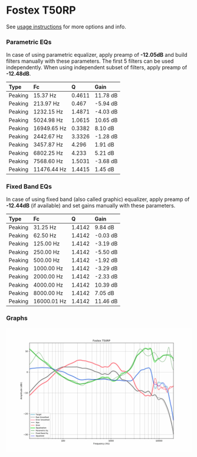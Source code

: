 # Fostex T50RP
See [usage instructions](https://github.com/jaakkopasanen/AutoEq#usage) for more options and info.

### Parametric EQs
In case of using parametric equalizer, apply preamp of **-12.05dB** and build filters manually
with these parameters. The first 5 filters can be used independently.
When using independent subset of filters, apply preamp of **-12.48dB**.

| Type    | Fc          |      Q | Gain     |
|:--------|:------------|:-------|:---------|
| Peaking | 15.37 Hz    | 0.4611 | 11.78 dB |
| Peaking | 213.97 Hz   | 0.467  | -5.94 dB |
| Peaking | 1232.15 Hz  | 1.4871 | -4.03 dB |
| Peaking | 5024.98 Hz  | 1.0615 | 10.65 dB |
| Peaking | 16949.65 Hz | 0.3382 | 8.10 dB  |
| Peaking | 2442.67 Hz  | 3.3326 | -1.28 dB |
| Peaking | 3457.87 Hz  | 4.296  | 1.91 dB  |
| Peaking | 6802.25 Hz  | 4.233  | 5.21 dB  |
| Peaking | 7568.60 Hz  | 1.5031 | -3.68 dB |
| Peaking | 11476.44 Hz | 1.4415 | 1.45 dB  |

### Fixed Band EQs
In case of using fixed band (also called graphic) equalizer, apply preamp of **-12.44dB**
(if available) and set gains manually with these parameters.

| Type    | Fc          |      Q | Gain     |
|:--------|:------------|:-------|:---------|
| Peaking | 31.25 Hz    | 1.4142 | 9.84 dB  |
| Peaking | 62.50 Hz    | 1.4142 | -0.03 dB |
| Peaking | 125.00 Hz   | 1.4142 | -3.19 dB |
| Peaking | 250.00 Hz   | 1.4142 | -5.50 dB |
| Peaking | 500.00 Hz   | 1.4142 | -1.92 dB |
| Peaking | 1000.00 Hz  | 1.4142 | -3.29 dB |
| Peaking | 2000.00 Hz  | 1.4142 | -2.33 dB |
| Peaking | 4000.00 Hz  | 1.4142 | 10.39 dB |
| Peaking | 8000.00 Hz  | 1.4142 | 7.05 dB  |
| Peaking | 16000.01 Hz | 1.4142 | 11.46 dB |

### Graphs
![](./Fostex%20T50RP.png)